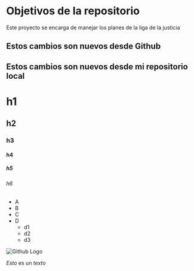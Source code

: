 # Objetivos de la repositorio

Este proyecto se encarga de manejar los planes de la liga de la justicia


## Estos cambios son nuevos desde Github
## Estos cambios son nuevos desde mi repositorio local

# h1
## h2
### h3
#### h4
##### h5
###### h6

* A
* B
* C
* D
  * d1
  * d2
  * d3
  
![Github Logo](https://imgs.search.brave.com/I0mIgQc0CY_1YayN-1GO4hcThzb6iju118nBvzJ-BJc/rs:fit:1200:1200:1/g:ce/aHR0cHM6Ly93d3cu/cGluY2xpcGFydC5j/b20vcGljZGlyL2Jp/Zy82NC02NDI2MjBf/dGhlLXNwb2NrdG9j/YXQtZ2l0aHViLW9j/dG9jYXQtY2xpcGFy/dC5wbmc)

*Esto* es un _texto_

